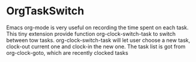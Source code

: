 OrgTaskSwitch
=============
Emacs org-mode is very useful on recording the time spent on each task. This tiny extension provide function org-clock-switch-task to switch between tow tasks. org-clock-switch-task will let user choose a new task, clock-out current one and clock-in the new one. The task list is got from org-clock-goto, which are recently clocked tasks